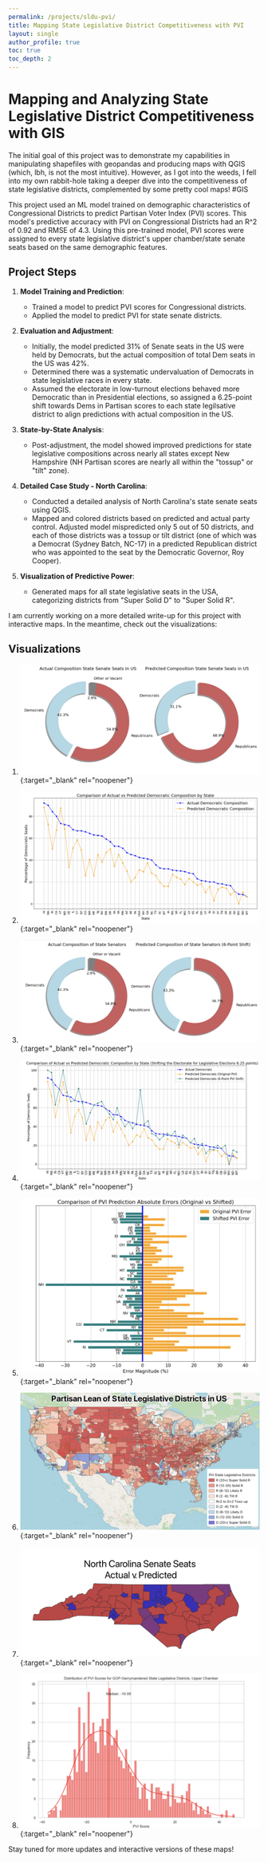 ```yaml
---
permalink: /projects/sldu-pvi/
title: Mapping State Legislative District Competitiveness with PVI
layout: single
author_profile: true
toc: true
toc_depth: 2
---
```



# Mapping and Analyzing State Legislative District Competitiveness with GIS

The initial goal of this project was to demonstrate my capabilities in manipulating shapefiles with geopandas and producing maps with QGIS (which, lbh, is not the most intuitive). However, as I got into the weeds, I fell into my own rabbit-hole taking a deeper dive into the competitiveness of state legislative districts, complemented by some pretty cool maps! #GIS

This project used an ML model trained on demographic characteristics of Congressional Districts to predict Partisan Voter Index (PVI) scores. This model's predictive accuracy with PVI on Congressional Districts had an R^2 of 0.92 and RMSE of 4.3. Using this pre-trained model, PVI scores were assigned to every state legislative district's upper chamber/state senate seats based on the same demographic features.

## Project Steps

1. **Model Training and Prediction**:
    - Trained a model to predict PVI scores for Congressional districts.
    - Applied the model to predict PVI for state senate districts.

2. **Evaluation and Adjustment**:
    - Initially, the model predicted 31% of Senate seats in the US were held by Democrats, but the actual composition of total Dem seats in the US was 42%.
    - Determined there was a systematic undervaluation of Democrats in state legislative races in every state.
    - Assumed the electorate in low-turnout elections behaved more Democratic than in Presidential elections, so assigned a 6.25-point shift towards Dems in Partisan scores to each state legilsative district to align predictions with actual composition in the US.

3. **State-by-State Analysis**:
    - Post-adjustment, the model showed improved predictions for state legislative compositions across nearly all states except New Hampshire (NH Partisan scores are nearly all within the "tossup" or "tilt" zone).

4. **Detailed Case Study - North Carolina**:
    - Conducted a detailed analysis of North Carolina's state senate seats using QGIS.
    - Mapped and colored districts based on predicted and actual party control. Adjusted model mispredicted only 5 out of 50 districts, and each of those districts was a tossup or tilt district (one of which was a Democrat (Sydney Batch, NC-17) in a predicted Republican district who was appointed to the seat by the Democratic Governor, Roy Cooper).

5. **Visualization of Predictive Power**:
    - Generated maps for all state legislative seats in the USA, categorizing districts from "Super Solid D" to "Super Solid R".

I am currently working on a more detailed write-up for this project with interactive maps. In the meantime, check out the visualizations:

## Visualizations

1. [![Predicted Composition Donut](https://raw.githubusercontent.com/samforwill/State-Legislative-Districts-PVI/main/images/1-%20Predicted%20Composition%20Donut.png)](https://raw.githubusercontent.com/samforwill/State-Legislative-Districts-PVI/main/images/1-%20Predicted%20Composition%20Donut.png){:target="_blank" rel="noopener"}

2. [![Predicted Composition State Senates](https://raw.githubusercontent.com/samforwill/State-Legislative-Districts-PVI/main/images/2-%20Predicted%20Composition%20State%20Senates.png)](https://raw.githubusercontent.com/samforwill/State-Legislative-Districts-PVI/main/images/2-%20Predicted%20Composition%20State%20Senates.png){:target="_blank" rel="noopener"}

3. [![Shifted Predicted Composition Donut](https://raw.githubusercontent.com/samforwill/State-Legislative-Districts-PVI/main/images/3-%20Shifted%20Predicted%20Composition%20Donut.png)](https://raw.githubusercontent.com/samforwill/State-Legislative-Districts-PVI/main/images/3-%20Shifted%20Predicted%20Composition%20Donut.png){:target="_blank" rel="noopener"}

4. [![Shifted Predicted Composition State Senates](https://raw.githubusercontent.com/samforwill/State-Legislative-Districts-PVI/main/images/4-%20Shifted%20Predicted%20Composition%20State%20Senates.png)](https://raw.githubusercontent.com/samforwill/State-Legislative-Districts-PVI/main/images/4-%20Shifted%20Predicted%20Composition%20State%20Senates.png){:target="_blank" rel="noopener"}

5. [![Composition Error](https://raw.githubusercontent.com/samforwill/State-Legislative-Districts-PVI/main/images/5-%20Composition%20Error.png)](https://raw.githubusercontent.com/samforwill/State-Legislative-Districts-PVI/main/images/5-%20Composition%20Error.png){:target="_blank" rel="noopener"}

6. [![USA PVI](https://raw.githubusercontent.com/samforwill/State-Legislative-Districts-PVI/main/images/6-%20USA%20PVI.png)](https://raw.githubusercontent.com/samforwill/State-Legislative-Districts-PVI/main/images/6-%20USA%20PVI.png){:target="_blank" rel="noopener"}

7. [![NC Senate Seats](https://raw.githubusercontent.com/samforwill/State-Legislative-Districts-PVI/main/images/7-%20NC%20Senate%20Seats.png)](https://raw.githubusercontent.com/samforwill/State-Legislative-Districts-PVI/main/images/7-%20NC%20Senate%20Seats.png){:target="_blank" rel="noopener"}

8. [![GOP Gerrymander](https://raw.githubusercontent.com/samforwill/State-Legislative-Districts-PVI/main/images/8-%20GOP%20Gerrymander.png)](https://raw.githubusercontent.com/samforwill/State-Legislative-Districts-PVI/main/images/8-%20GOP%20Gerrymander.png){:target="_blank" rel="noopener"}


Stay tuned for more updates and interactive versions of these maps!
